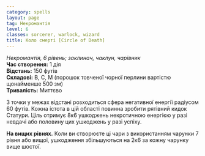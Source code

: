 ```yaml
---
category: spells
layout: page
tag: Некромантія
level: 6
classes: sorcerer, warlock, wizard
title: Коло смерті [Circle of Death]
---
```


_Некромантія, 6 рівень; заклинач, чаклун, чарівник_     
**Час створення:** 1 дія    
**Відстань:** 150 футів   
**Складові:** В, С, М (порошок товченої чорної перлини вартістю щонайменше 500 зм)    
**Тривалість:** Миттєво   

З точки у межах відстані розходиться сфера негативної енергії радіусом 60 футів. Кожна істота в цій області повинна зробити рятівний кидок Статури. Ціль отримує 8к6 ушкоджень некротичною енергією у разі невдачі або половину цих ушкоджень у разі успіху.  

**На вищих рівнях.** Коли ви створюєте ці чари з використанням чарунки 7 рівня або вищої, ушкодження збільшуються на 2к6 за кожну чарунку вище шостої. 
